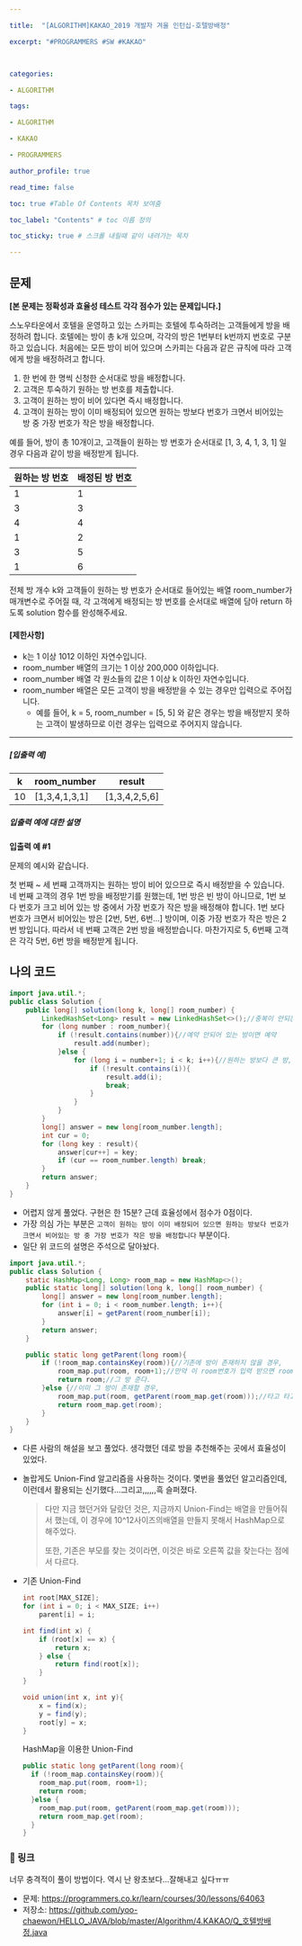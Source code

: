 ```yaml
---

title:  "[ALGORITHM]KAKAO_2019 개발자 겨울 인턴십-호텔방배정"

excerpt: "#PROGRAMMERS #SW #KAKAO"



categories:

- ALGORITHM

tags:

- ALGORITHM

- KAKAO

- PROGRAMMERS

author_profile: true

read_time: false 

toc: true #Table Of Contents 목차 보여줌

toc_label: "Contents" # toc 이름 정의

toc_sticky: true # 스크롤 내릴때 같이 내려가는 목차

---
```




## 문제

**[본 문제는 정확성과 효율성 테스트 각각 점수가 있는 문제입니다.]**

스노우타운에서 호텔을 운영하고 있는 스카피는 호텔에 투숙하려는 고객들에게 방을 배정하려 합니다. 호텔에는 방이 총 k개 있으며, 각각의 방은 1번부터 k번까지 번호로 구분하고 있습니다. 처음에는 모든 방이 비어 있으며 스카피는 다음과 같은 규칙에 따라 고객에게 방을 배정하려고 합니다.

1. 한 번에 한 명씩 신청한 순서대로 방을 배정합니다.
2. 고객은 투숙하기 원하는 방 번호를 제출합니다.
3. 고객이 원하는 방이 비어 있다면 즉시 배정합니다.
4. 고객이 원하는 방이 이미 배정되어 있으면 원하는 방보다 번호가 크면서 비어있는 방 중 가장 번호가 작은 방을 배정합니다.

예를 들어, 방이 총 10개이고, 고객들이 원하는 방 번호가 순서대로 [1, 3, 4, 1, 3, 1] 일 경우 다음과 같이 방을 배정받게 됩니다.

| 원하는 방 번호 | 배정된 방 번호 |
| -------------- | -------------- |
| 1              | 1              |
| 3              | 3              |
| 4              | 4              |
| 1              | 2              |
| 3              | 5              |
| 1              | 6              |

전체 방 개수 k와 고객들이 원하는 방 번호가 순서대로 들어있는 배열 room_number가 매개변수로 주어질 때, 각 고객에게 배정되는 방 번호를 순서대로 배열에 담아 return 하도록 solution 함수를 완성해주세요.

#### **[제한사항]**

- k는 1 이상 1012 이하인 자연수입니다.
- room_number 배열의 크기는 1 이상 200,000 이하입니다.
- room_number 배열 각 원소들의 값은 1 이상 k 이하인 자연수입니다.
- room_number 배열은 모든 고객이 방을 배정받을 수 있는 경우만 입력으로 주어집니다.
  - 예를 들어, k = 5, room_number = [5, 5] 와 같은 경우는 방을 배정받지 못하는 고객이 발생하므로 이런 경우는 입력으로 주어지지 않습니다.

------

##### **[입출력 예]**

| k    | room_number   | result        |
| ---- | ------------- | ------------- |
| 10   | [1,3,4,1,3,1] | [1,3,4,2,5,6] |

##### **입출력 예에 대한 설명**

**입출력 예 #1**

문제의 예시와 같습니다.

첫 번째 ~ 세 번째 고객까지는 원하는 방이 비어 있으므로 즉시 배정받을 수 있습니다. 네 번째 고객의 경우 1번 방을 배정받기를 원했는데, 1번 방은 빈 방이 아니므로, 1번 보다 번호가 크고 비어 있는 방 중에서 가장 번호가 작은 방을 배정해야 합니다. 1번 보다 번호가 크면서 비어있는 방은 [2번, 5번, 6번...] 방이며, 이중 가장 번호가 작은 방은 2번 방입니다. 따라서 네 번째 고객은 2번 방을 배정받습니다. 마찬가지로 5, 6번째 고객은 각각 5번, 6번 방을 배정받게 됩니다.



## 나의 코드

```java
import java.util.*;
public class Solution {
    public long[] solution(long k, long[] room_number) {
        LinkedHashSet<Long> result = new LinkedHashSet<>();//중복이 안되는데, 순서가 필요하므로 LinkedHashSet사용
        for (long number : room_number){
            if (!result.contains(number)){//예약 안되어 있는 방이면 예약
                result.add(number);
            }else {
                for (long i = number+1; i < k; i++){//원하는 방보다 큰 방, 비어있는 것 찾아서.
                    if (!result.contains(i)){
                        result.add(i);
                        break;
                    }
                }
            }
        }
        long[] answer = new long[room_number.length];
        int cur = 0;
        for (long key : result){
            answer[cur++] = key;
            if (cur == room_number.length) break;
        }
        return answer;
    }
}
```

- 어렵지 않게 풀었다. 구현은 한 15분? 근데 효율성에서 점수가 0점이다.
- 가장 의심 가는 부분은 `고객이 원하는 방이 이미 배정되어 있으면 원하는 방보다 번호가 크면서 비어있는 방 중 가장 번호가 작은 방을 배정합니다` 부분이다.
- 일단 위 코드의 설명은 주석으로 달아놨다.



```java
import java.util.*;
public class Solution {
    static HashMap<Long, Long> room_map = new HashMap<>();
    public static long[] solution(long k, long[] room_number) {
        long[] answer = new long[room_number.length];
        for (int i = 0; i < room_number.length; i++){
            answer[i] = getParent(room_number[i]);
        }
        return answer;
    }

    public static long getParent(long room){
        if (!room_map.containsKey(room)){//기존에 방이 존재하지 않을 경우,
            room_map.put(room, room+1);//만약 이 room번호가 입력 받으면 room+1을 준다.
            return room;//그 방 준다.
        }else {//이미 그 방이 존재할 경우,
            room_map.put(room, getParent(room_map.get(room)));//타고 타고 올라가는 것이다.
            return room_map.get(room);
        }
    }
}
```

- 다른 사람의 해설을 보고 풀었다. 생각했던 데로 방을 추천해주는 곳에서 효율성이 있었다.

- 놀랍게도 Union-Find 알고리즘을 사용하는 것이다. 몇번을 풀었던 알고리즘인데, 이런데서 활용되는 신기했다...그리고,,,,,,흑 슬퍼졌다.

  > 다만 지금 했던거와 달랐던 것은, 지금까지 Union-Find는 배열을 만들어줘서 했는데, 이 경우에 10^12사이즈의배열을 만들지 못해서 HashMap으로 해주었다.
  >
  > 또한, 기존은 부모를 찾는 것이라면, 이것은 바로 오른쪽 값을 찾는다는 점에서 다르다.

- 기존 Union-Find

  ```java
  int root[MAX_SIZE];
  for (int i = 0; i < MAX_SIZE; i++)
      parent[i] = i;
  
  int find(int x) {
      if (root[x] == x) {
          return x;
      } else {
          return find(root[x]);
      }
  }
  
  void union(int x, int y){
      x = find(x);
      y = find(y);
      root[y] = x;
  }
  ```

  HashMap을 이용한 Union-Find

  ```java
  public static long getParent(long room){
    if (!room_map.containsKey(room)){
      room_map.put(room, room+1);
      return room;
    }else {
      room_map.put(room, getParent(room_map.get(room)));
      return room_map.get(room);
    }
  }
  ```

  

### 🔗 링크

너무 충격적이 풀이 방법이다. 역시 난 왕초보다...잘해내고 싶다ㅠㅠ

- 문제: https://programmers.co.kr/learn/courses/30/lessons/64063
- 저장소: https://github.com/yoo-chaewon/HELLO_JAVA/blob/master/Algorithm/4.KAKAO/Q_호텔방배정.java